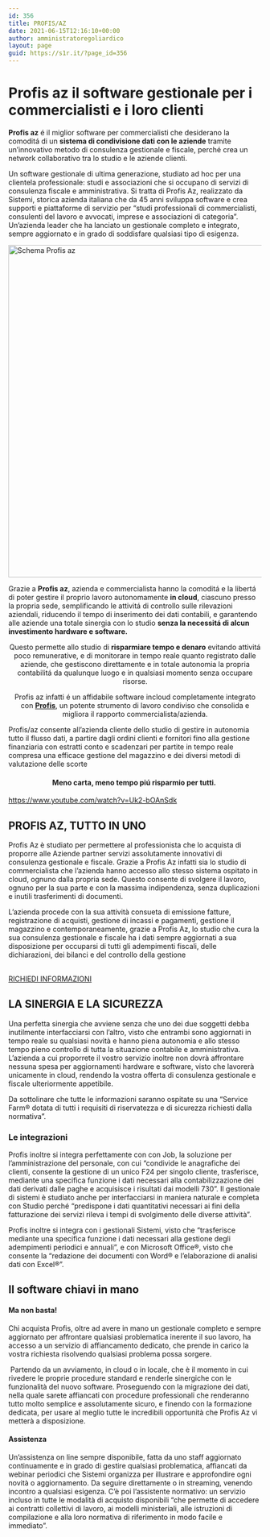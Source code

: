 ```yaml
---
id: 356
title: PROFIS/AZ
date: 2021-06-15T12:16:10+00:00
author: amministratoregoliardico
layout: page
guid: https://s1r.it/?page_id=356
---
```

# Profis az il software gestionale per i commercialisti&nbsp;e i loro clienti

**Profis az** é il miglior software per commercialisti che desiderano la comoditá di un **sistema di condivisione dati con le aziende** tramite un&#8217;innovativo metodo di consulenza gestionale e fiscale, perché crea un network collaborativo tra lo studio e le aziende clienti.

Un software gestionale di ultima generazione, studiato ad hoc per una clientela professionale: studi e associazioni che si occupano di servizi di consulenza fiscale e amministrativa. Si tratta di Profis Az, realizzato da Sistemi, storica azienda italiana che da 45 anni sviluppa software e crea supporti e piattaforme di servizio per &#8220;studi professionali di commercialisti, consulenti del lavoro e avvocati, imprese e associazioni di categoria&#8221;. Un&#8217;azienda leader che ha lanciato un gestionale completo e integrato, sempre aggiornato e in grado di soddisfare qualsiasi tipo di esigenza.

<img width="925" height="660" src="https://s1r.it/wp-content/uploads/2021/06/schema-profis-az.png" alt="Schema Profis az" loading="lazy" srcset="https://s1r.it/wp-content/uploads/2021/06/schema-profis-az.png 925w, https://s1r.it/wp-content/uploads/2021/06/schema-profis-az-300x214.png 300w, https://s1r.it/wp-content/uploads/2021/06/schema-profis-az-768x548.png 768w" sizes="(max-width: 925px) 100vw, 925px" /> 

Grazie a **Profis az**, azienda e commercialista hanno la comoditá e la libertá di poter gestire il proprio lavoro autonomamente **in cloud**, ciascuno presso la propria sede, semplificando le attivitá di controllo sulle rilevazioni aziendali, riducendo il tempo di inserimento dei dati contabili, e garantendo alle aziende una totale sinergia con lo studio **senza la necessitá di alcun investimento hardware e software.** 

<p style="text-align: center;">
  Questo permette allo studio di <strong>risparmiare tempo e denaro</strong> evitando attivitá poco remunerative, e di monitorare in tempo reale quanto registrato dalle aziende, che gestiscono direttamente e in totale autonomia la propria contabilitá da qualunque luogo e in qualsiasi momento senza occupare risorse.
</p>

<p style="text-align: center;">
  Profis az infatti é un affidabile software incloud completamente integrato con <a href="https://s1r.it/servizi/software-sistemi/profis/"><strong>Profis</strong></a>, un potente strumento di lavoro condiviso che consolida e migliora il rapporto commercialista/azienda.
</p>

Profis/az consente all&#8217;azienda cliente dello studio di gestire in autonomia tutto il flusso dati, a partire dagli ordini clienti e fornitori fino alla gestione finanziaria con estratti conto e scadenzari per partite in tempo reale compresa una efficace gestione del magazzino e dei diversi metodi di valutazione delle scorte

<h4 style="text-align: center;">
  Meno carta, meno tempo piú risparmio per tutti. 
</h4>

https://www.youtube.com/watch?v=Uk2-bOAnSdk 

## PROFIS AZ, TUTTO IN UNO

Profis Az è studiato per permettere al professionista che lo acquista di proporre alle Aziende partner servizi assolutamente innovativi di consulenza gestionale e fiscale. Grazie a Profis Az infatti sia lo studio di commercialista che l’azienda hanno accesso allo stesso sistema ospitato in cloud, ognuno dalla propria sede. Questo consente di svolgere il lavoro, ognuno per la sua parte e con la massima indipendenza, senza duplicazioni e inutili trasferimenti di documenti.

L&#8217;azienda procede con la sua attività consueta di emissione fatture, registrazione di acquisti, gestione di incassi e pagamenti, gestione il magazzino e contemporaneamente, grazie a Profis Az, lo studio che cura la sua consulenza gestionale e fiscale ha i dati sempre aggiornati a sua disposizione per occuparsi di tutti gli adempimenti fiscali, delle dichiarazioni, dei bilanci e del controllo della gestione

<a href="mailto:marketing@s1r.it" role="button"><br /> RICHIEDI INFORMAZIONI<br /> </a>

## LA SINERGIA E LA SICUREZZA

Una perfetta sinergia che avviene senza che uno dei due soggetti debba inutilmente interfacciarsi con l&#8217;altro, visto che entrambi sono aggiornati in tempo reale su qualsiasi novità e hanno piena autonomia e allo stesso tempo pieno controllo di tutta la situazione contabile e amministrativa. L&#8217;azienda a cui proporrete il vostro servizio inoltre non dovrà affrontare nessuna spesa per aggiornamenti hardware e software, visto che lavorerà unicamente in cloud, rendendo la vostra offerta di consulenza gestionale e fiscale ulteriormente appetibile.

Da sottolinare che tutte le informazioni saranno ospitate su una &#8220;Service Farm® dotata di tutti i requisiti di riservatezza e di sicurezza richiesti dalla normativa&#8221;.

### Le integrazioni

Profis inoltre si integra perfettamente con con Job, la soluzione per l’amministrazione del personale, con cui &#8220;condivide le anagrafiche dei clienti, consente la gestione di un unico F24 per singolo cliente, trasferisce, mediante una specifica funzione i dati necessari alla contabilizzazione dei dati derivati dalle paghe e acquisisce i risultati dai modelli 730&#8221;. Il gestionale di sistemi è studiato anche per interfacciarsi in maniera naturale e completa con Studio perché &#8220;predispone i dati quantitativi necessari ai fini della fatturazione dei servizi rileva i tempi di svolgimento delle diverse attività&#8221;.

Profis inoltre si integra con i gestionali Sistemi, visto che &#8220;trasferisce mediante una specifica funzione i dati necessari alla gestione degli adempimenti periodici e annuali&#8221;, e con Microsoft Office®, visto che consente la &#8220;redazione dei documenti con Word® e l’elaborazione di analisi dati con Excel®&#8221;.

## Il software chiavi in mano

#### Ma non basta!

Chi acquista Profis, oltre ad avere in mano un gestionale completo e sempre aggiornato per affrontare qualsiasi problematica inerente il suo lavoro, ha accesso a un servizio di affiancamento dedicato, che prende in carico la vostra richiesta risolvendo qualsiasi problema possa sorgere. 

 Partendo da un avviamento, in cloud o in locale, che è il momento in cui rivedere le proprie procedure standard e renderle sinergiche con le funzionalità del nuovo software. Proseguendo con la migrazione dei dati, nella quale sarete affiancati con procedure professionali che renderanno tutto molto semplice e assolutamente sicuro, e finendo con la formazione dedicata, per usare al meglio tutte le incredibili opportunità che Profis Az vi metterà a disposizione.

#### Assistenza

Un&#8217;assistenza on line sempre disponibile, fatta da uno staff aggiornato continuamente e in grado di gestire qualsiasi problematica, affiancati da webinar periodici che Sistemi organizza per illustrare e approfondire ogni novità o aggiornamento. Da seguire direttamente o in streaming, venendo incontro a qualsiasi esigenza. C&#8217;è poi l’assistente normativo: un servizio incluso in tutte le modalità di acquisto disponibili &#8220;che permette di accedere ai contratti collettivi di lavoro, ai modelli ministeriali, alle istruzioni di compilazione e alla loro normativa di riferimento in modo facile e immediato&#8221;.